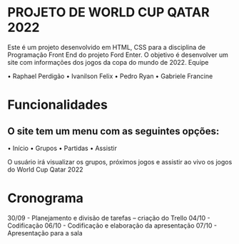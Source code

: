 <h1>PROJETO DE WORLD CUP QATAR 2022</h1>
<p>Este é um projeto desenvolvido em HTML, CSS para a disciplina de Programação Front End do projeto Ford Enter. O objetivo é desenvolver um site com informações dos jogos da copa do mundo de 2022.
Equipe</p>
•	Raphael Perdigão
•	Ivanilson Felix
•	Pedro Ryan
•	Gabriele Francine
<h1>Funcionalidades</h1>
<h2>O site tem um menu com as seguintes opções:</h2>
•	Início
•	Grupos
•	Partidas
•	Assistir
<p>O usuário irá visualizar os grupos, próximos jogos e assistir ao vivo os jogos do World Cup Qatar 2022</p>

<h1>Cronograma</h1>
30/09 - Planejamento e divisão de tarefas – criação do Trello
04/10 - Codificação
06/10 - Codificação e elaboração da apresentação
07/10 - Apresentação para a sala
